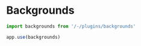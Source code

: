 # Backgrounds

```ts
import backgrounds from '/-/plugins/backgrounds'

app.use(backgrounds)
```

<div class="mt-4 w-full h-56 rounded-2xl overflow-hidden">
    <base-background-box></base-background-box>
</div>

<div class="mt-4 w-full h-56 rounded-2xl overflow-hidden">
    <base-background-box theme="top"></base-background-box>
</div>

<div class="mt-4 w-full h-56 rounded-2xl overflow-hidden">
    <base-background-circle></base-background-circle>
</div>

<div class="mt-4 w-full h-56 rounded-2xl overflow-hidden">
    <base-background-circle theme="top"></base-background-circle>
</div>

<div class="mt-4 w-full h-56 rounded-2xl overflow-hidden">
    <base-background-circle theme="center"></base-background-circle>
</div>

<div class="mt-4 w-full h-56 rounded-2xl overflow-hidden">
    <base-background-circle theme="top-right"></base-background-circle>
</div>
